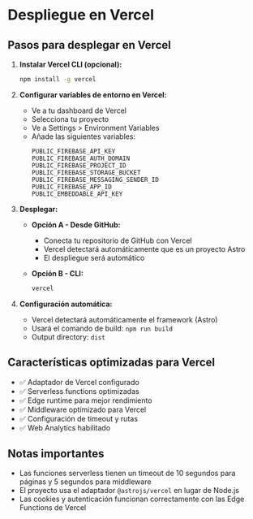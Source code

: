# Despliegue en Vercel

## Pasos para desplegar en Vercel

1. **Instalar Vercel CLI (opcional):**
   ```bash
   npm install -g vercel
   ```

2. **Configurar variables de entorno en Vercel:**
   - Ve a tu dashboard de Vercel
   - Selecciona tu proyecto
   - Ve a Settings > Environment Variables
   - Añade las siguientes variables:
     ```
     PUBLIC_FIREBASE_API_KEY
     PUBLIC_FIREBASE_AUTH_DOMAIN
     PUBLIC_FIREBASE_PROJECT_ID
     PUBLIC_FIREBASE_STORAGE_BUCKET
     PUBLIC_FIREBASE_MESSAGING_SENDER_ID
     PUBLIC_FIREBASE_APP_ID
     PUBLIC_EMBEDDABLE_API_KEY
     ```

3. **Desplegar:**
   - **Opción A - Desde GitHub:**
     - Conecta tu repositorio de GitHub con Vercel
     - Vercel detectará automáticamente que es un proyecto Astro
     - El despliegue será automático

   - **Opción B - CLI:**
     ```bash
     vercel
     ```

4. **Configuración automática:**
   - Vercel detectará automáticamente el framework (Astro)
   - Usará el comando de build: `npm run build`
   - Output directory: `dist`

## Características optimizadas para Vercel

- ✅ Adaptador de Vercel configurado
- ✅ Serverless functions optimizadas
- ✅ Edge runtime para mejor rendimiento
- ✅ Middleware optimizado para Vercel
- ✅ Configuración de timeout y rutas
- ✅ Web Analytics habilitado

## Notas importantes

- Las funciones serverless tienen un timeout de 10 segundos para páginas y 5 segundos para middleware
- El proyecto usa el adaptador `@astrojs/vercel` en lugar de Node.js
- Las cookies y autenticación funcionan correctamente con las Edge Functions de Vercel
